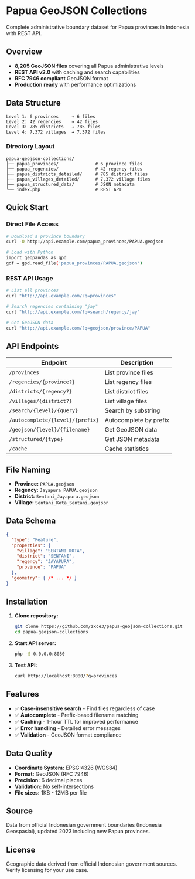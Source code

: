 # Papua GeoJSON Collections

Complete administrative boundary dataset for Papua provinces in Indonesia with REST API.

## Overview

- **8,205 GeoJSON files** covering all Papua administrative levels
- **REST API v2.0** with caching and search capabilities
- **RFC 7946 compliant** GeoJSON format
- **Production ready** with performance optimizations

## Data Structure

```
Level 1: 6 provinces     → 6 files
Level 2: 42 regencies    → 42 files  
Level 3: 785 districts   → 785 files
Level 4: 7,372 villages  → 7,372 files
```

### Directory Layout
```
papua-geojson-collections/
├── papua_provinces/              # 6 province files
├── papua_regencies/              # 42 regency files
├── papua_districts_detailed/     # 785 district files
├── papua_villages_detailed/      # 7,372 village files
├── papua_structured_data/        # JSON metadata
└── index.php                     # REST API
```

## Quick Start

### Direct File Access
```bash
# Download a province boundary
curl -O http://api.example.com/papua_provinces/PAPUA.geojson

# Load with Python
import geopandas as gpd
gdf = gpd.read_file('papua_provinces/PAPUA.geojson')
```

### REST API Usage
```bash
# List all provinces
curl "http://api.example.com/?q=provinces"

# Search regencies containing "jay"
curl "http://api.example.com/?q=search/regency/jay"

# Get GeoJSON data
curl "http://api.example.com/?q=geojson/province/PAPUA"
```

## API Endpoints

| Endpoint | Description |
|----------|-------------|
| `/provinces` | List province files |
| `/regencies/{province?}` | List regency files |
| `/districts/{regency?}` | List district files |
| `/villages/{district?}` | List village files |
| `/search/{level}/{query}` | Search by substring |
| `/autocomplete/{level}/{prefix}` | Autocomplete by prefix |
| `/geojson/{level}/{filename}` | Get GeoJSON data |
| `/structured/{type}` | Get JSON metadata |
| `/cache` | Cache statistics |

## File Naming

- **Province:** `PAPUA.geojson`
- **Regency:** `Jayapura_PAPUA.geojson`
- **District:** `Sentani_Jayapura.geojson`
- **Village:** `Sentani_Kota_Sentani.geojson`

## Data Schema

```json
{
  "type": "Feature",
  "properties": {
    "village": "SENTANI KOTA",
    "district": "SENTANI",
    "regency": "JAYAPURA",
    "province": "PAPUA"
  },
  "geometry": { /* ... */ }
}
```


## Installation

1. **Clone repository:**
   ```bash
   git clone https://github.com/zxce3/papua-geojson-collections.git
   cd papua-geojson-collections
   ```

2. **Start API server:**
   ```bash
   php -S 0.0.0.0:8080
   ```

3. **Test API:**
   ```bash
   curl http://localhost:8080/?q=provinces
   ```

## Features

- ✅ **Case-insensitive search** - Find files regardless of case
- ✅ **Autocomplete** - Prefix-based filename matching
- ✅ **Caching** - 1-hour TTL for improved performance
- ✅ **Error handling** - Detailed error messages
- ✅ **Validation** - GeoJSON format compliance

## Data Quality

- **Coordinate System:** EPSG:4326 (WGS84)
- **Format:** GeoJSON (RFC 7946)
- **Precision:** 6 decimal places
- **Validation:** No self-intersections
- **File sizes:** 1KB - 12MB per file

## Source

Data from official Indonesian government boundaries (Indonesia Geospasial), updated 2023 including new Papua provinces.

## License

Geographic data derived from official Indonesian government sources. Verify licensing for your use case.

